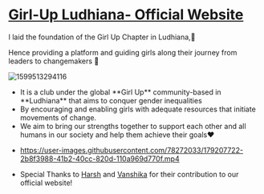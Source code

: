 # <a href='https://girlupludhiana.vercel.app/'>Girl-Up Ludhiana- Official Website<a>

<p>I laid the foundation of the Girl Up Chapter in Ludhiana,🚀</p>
<p> Hence providing a platform and guiding girls along their journey from leaders to changemakers 💫</p>

 ![1599513294116](https://user-images.githubusercontent.com/78272033/179208792-66c22573-075d-4b7f-a6df-9a095bd17431.jpg)

 
<p> <ul>
 <li>It is a club under the global **Girl Up** community-based in **Ludhiana** that aims to conquer gender inequalities </li>
  <li>By encouraging and enabling girls with adequate resources that initiate movements of change. </li>
<li> We aim to bring our strengths together to support each other and all humans in our society and help them achieve their goals❤️</li>

<li>
 
https://user-images.githubusercontent.com/78272033/179207722-2b8f3988-41b2-40cc-820d-110a969d770f.mp4
 
 </li>
 
 <li> Special Thanks to <a href='https://github.com/harshsharma2210'> Harsh</a> and <a href='https://github.com/Vanshikaweb'>Vanshika</a> for their contribution to our official website!</li>
 
 </ul>
 </p>
